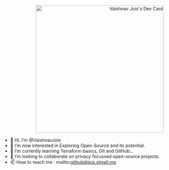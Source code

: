 
<div style="text-align: right">
  <a href="https://app.daily.dev/vaishnavjois"><img src="https://api.daily.dev/devcards/ec5004b05a73419a885517e8578cef6c.png?r=4mo" width="400" alt="Vaishnav Jois's Dev Card"/></a> 
</div>


- 👋 Hi, I’m @VaishnavJois
- 👀 I’m now interested in Exploring Open-Source and its potential.
- 🌱 I’m currently learning Terraform basics, Git and GitHub...
- 💞️ I’m looking to collaborate on privacy focussed open-source projects.
- 📫 How to reach me : mailto:github@jois.slmail.me

<!---
VaishnavJois/VaishnavJois is a ✨ special ✨ repository because its `README.md` (this file) appears on your GitHub profile.
You can click the Preview link to take a look at your changes.
--->
